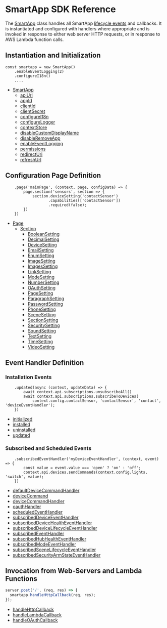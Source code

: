 # SmartApp SDK Reference

The [SmartApp](classes/_smart_app_d_.smartapp.md) class handles all SmartApp [lifecycle events](https://developer.smartthings.com/docs/connected-services/lifecycles) and callbacks. It is instantiated and configured with handlers where appropriate and is invoked in response to either web server HTTP requests, or in response to AWS Lambda function calls. 

## Instantiation and Initialization

```.javascript
const smartapp = new SmartApp()
    .enableEventLogging(2)
    .configureI18n()
    ....
```
* [SmartApp](classes/_smart_app_d_.smartapp.md)
    * [apiUrl](classes/_smart_app_d_.smartapp.md#apiurl)
    * [appId](classes/_smart_app_d_.smartapp.md#appid)
    * [clientId](classes/_smart_app_d_.smartapp.md#clientid)
    * [clientSecret](classes/_smart_app_d_.smartapp.md#clientsecret)
    * [configureI18n](classes/_smart_app_d_.smartapp.md#configurei18n)
    * [configureLogger](classes/_smart_app_d_.smartapp.md#configurelogger)
    * [contextStore](classes/_smart_app_d_.smartapp.md#contextstore)
    * [disableCustomDisplayName](classes/_smart_app_d_.smartapp.md#disablecustomdisplayname)
    * [disableRemoveApp](classes/_smart_app_d_.smartapp.md#disableremoveapp)
    * [enableEventLogging](classes/_smart_app_d_.smartapp.md#enableeventlogging)
    * [permissions](classes/_smart_app_d_.smartapp.md#permissions)
    * [redirectUri](classes/_smart_app_d_.smartapp.md#redirecturi)
    * [refreshUrl](classes/_smart_app_d_.smartapp.md#refreshurl)

## Configuration Page Definition
```.javascript
    .page('mainPage', (context, page, configData) => {
        page.section('sensors', section => {
            section.deviceSetting('contactSensor')
                   .capabilities(['contactSensor'])
                   .required(false);
        })
    })
```
* [Page](classes/_pages_page_d_.page.md)
    * [Section](classes/_pages_section_d_.section.md)
        *  [BooleanSetting](classes/_pages_boolean_setting_d_.booleansetting.md)
        *  [DecimalSetting](classes/_pages_decimal_setting_d_.decimalsetting.md)
        *  [DeviceSetting](classes/_pages_device_setting_d_.devicesetting.md)
        *  [EmailSetting](classes/_pages_email_setting_d_.emailsetting.md)
        *  [EnumSetting](classes/_pages_enum_setting_d_.enumsetting.md)
        *  [ImageSetting](classes/_pages_image_setting_d_.imagesetting.md)
        *  [ImagesSetting](classes/_pages_images_setting_d_.imagessetting.md)
        *  [LinkSetting](classes/_pages_link_setting_d_.linksetting.md)
        *  [ModeSetting](classes/_pages_mode_setting_d_.modesetting.md)
        *  [NumberSetting](classes/_pages_number_setting_d_.numbersetting.md)
        *  [OAuthSetting](classes/_pages_oauth_setting_d_.oauthsetting.md)
        *  [PageSetting](classes/_pages_page_setting_d_.pagesetting.md)
        *  [ParagraphSetting](classes/_pages_paragraph_setting_d_.paragraphsetting.md)
        *  [PasswordSetting](classes/_pages_password_setting_d_.passwordsetting.md)
        *  [PhoneSetting](classes/_pages_phone_setting_d_.phonesetting.md)
        *  [SceneSetting](classes/_pages_scene_setting_d_.scenesetting.md)
        *  [SectionSetting](classes/_pages_section_setting_d_.sectionsetting.md)
        *  [SecuritySetting](classes/_pages_security_setting_d_.securitysetting.md)
        *  [SoundSetting](classes/_pages_sound_setting_d_.soundsetting.md)
        *  [TextSetting](classes/_pages_text_setting_d_.textsetting.md)
        *  [TimeSetting](classes/_pages_time_setting_d_.timesetting.md)
        *  [VideoSetting](classes/_pages_video_setting_d_.videosetting.md)

## Event Handler Definition
### Installation Events
```.javascript
    .updated(async (context, updateData) => {
        await context.api.subscriptions.unsubscribeAll()
        await context.api.subscriptions.subscribeToDevices(
            context.config.contactSensor, 'contactSensor', 'contact', 'deviceEventHandler');
    })
```
* [initialized](classes/_smart_app_d_.smartapp.md#initialized)
* [installed](classes/_smart_app_d_.smartapp.md#installed)
* [uninstalled](classes/_smart_app_d_.smartapp.md#uninstalled)
* [updated](classes/_smart_app_d_.smartapp.md#updated)

### Subscribed and Scheduled Events
```.javascript
    .subscribedEventHandler('myDeviceEventHandler', (context, event) => {
        const value = event.value === 'open' ? 'on' : 'off';
        context.api.devices.sendCommands(context.config.lights, 'switch', value);
    })
```
* [defaultDeviceCommandHandler](classes/_smart_app_d_.smartapp.md#defaultdevicecommandhandler)
* [deviceCommand](classes/_smart_app_d_.smartapp.md#devicecommand)
* [deviceCommandHandler](classes/_smart_app_d_.smartapp.md#devicecommandhandler)
* [oauthHandler](classes/_smart_app_d_.smartapp.md#oauthhandler)
* [scheduledEventHandler](classes/_smart_app_d_.smartapp.md#scheduledeventhandler)
* [subscribedDeviceEventHandler](classes/_smart_app_d_.smartapp.md#subscribeddeviceeventhandler)
* [subscribedDeviceHealthEventHandler](classes/_smart_app_d_.smartapp.md#subscribeddevicehealtheventhandler)
* [subscribedDeviceLifecycleEventHandler](classes/_smart_app_d_.smartapp.md#subscribeddevicelifecycleeventhandler)
* [subscribedEventHandler](classes/_smart_app_d_.smartapp.md#subscribedeventhandler)
* [subscribedHubHealthEventHandler](classes/_smart_app_d_.smartapp.md#subscribedhubhealtheventhandler)
* [subscribedModeEventHandler](classes/_smart_app_d_.smartapp.md#subscribedmodeeventhandler)
* [subscribedSceneLifecycleEventHandler](classes/_smart_app_d_.smartapp.md#subscribedscenelifecycleeventhandler)
* [subscribedSecurityArmStateEventHandler](classes/_smart_app_d_.smartapp.md#subscribedsecurityarmstateeventhandler)

## Invocation from Web-Servers and Lambda Functions
```javascript
server.post('/', (req, res) => {
  smartapp.handleHttpCallback(req, res);
});
```
* [handleHttpCallback](classes/_smart_app_d_.smartapp.md#handlehttpcallback)
* [handleLambdaCallback](classes/_smart_app_d_.smartapp.md#handlelambdacallback)
* [handleOAuthCallback](classes/_smart_app_d_.smartapp.md#handleoauthcallback)
